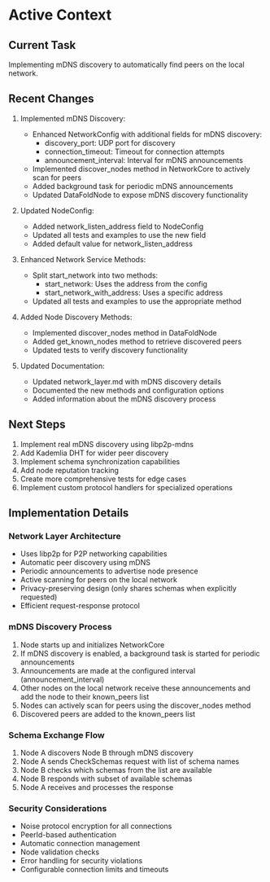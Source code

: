 # Active Context

## Current Task
Implementing mDNS discovery to automatically find peers on the local network.

## Recent Changes
1. Implemented mDNS Discovery:
   - Enhanced NetworkConfig with additional fields for mDNS discovery:
     - discovery_port: UDP port for discovery
     - connection_timeout: Timeout for connection attempts
     - announcement_interval: Interval for mDNS announcements
   - Implemented discover_nodes method in NetworkCore to actively scan for peers
   - Added background task for periodic mDNS announcements
   - Updated DataFoldNode to expose mDNS discovery functionality

2. Updated NodeConfig:
   - Added network_listen_address field to NodeConfig
   - Updated all tests and examples to use the new field
   - Added default value for network_listen_address

3. Enhanced Network Service Methods:
   - Split start_network into two methods:
     - start_network: Uses the address from the config
     - start_network_with_address: Uses a specific address
   - Updated all tests and examples to use the appropriate method

4. Added Node Discovery Methods:
   - Implemented discover_nodes method in DataFoldNode
   - Added get_known_nodes method to retrieve discovered peers
   - Updated tests to verify discovery functionality

5. Updated Documentation:
   - Updated network_layer.md with mDNS discovery details
   - Documented the new methods and configuration options
   - Added information about the mDNS discovery process

## Next Steps
1. Implement real mDNS discovery using libp2p-mdns
2. Add Kademlia DHT for wider peer discovery
3. Implement schema synchronization capabilities
4. Add node reputation tracking
5. Create more comprehensive tests for edge cases
6. Implement custom protocol handlers for specialized operations

## Implementation Details

### Network Layer Architecture
- Uses libp2p for P2P networking capabilities
- Automatic peer discovery using mDNS
- Periodic announcements to advertise node presence
- Active scanning for peers on the local network
- Privacy-preserving design (only shares schemas when explicitly requested)
- Efficient request-response protocol

### mDNS Discovery Process
1. Node starts up and initializes NetworkCore
2. If mDNS discovery is enabled, a background task is started for periodic announcements
3. Announcements are made at the configured interval (announcement_interval)
4. Other nodes on the local network receive these announcements and add the node to their known_peers list
5. Nodes can actively scan for peers using the discover_nodes method
6. Discovered peers are added to the known_peers list

### Schema Exchange Flow
1. Node A discovers Node B through mDNS discovery
2. Node A sends CheckSchemas request with list of schema names
3. Node B checks which schemas from the list are available
4. Node B responds with subset of available schemas
5. Node A receives and processes the response

### Security Considerations
- Noise protocol encryption for all connections
- PeerId-based authentication
- Automatic connection management
- Node validation checks
- Error handling for security violations
- Configurable connection limits and timeouts
